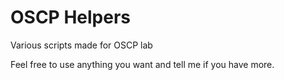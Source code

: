 # OSCP Helpers

Various scripts made for OSCP lab

Feel free to use anything you want and tell me if you have more.
